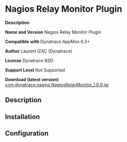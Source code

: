 # Nagios Relay Monitor Plugin

**Description** 

**Name and Version** Nagios Relay Monitor Plugin

**Compatible with** Dynatrace AppMon 6.3+

**Author** Laurent IZAC (Dynatrace)

**License** Dynatrace BSD

**Support Level** Not Supported

**Download (latest version)** [com.dynatrace.nagios.NagiosRelayMonitor_1.0.0.jar](https://github.com/Dynatrace/Dynatrace-Nagios-Relay-Monitor-Plugin/blob/master/build/com.dynatrace.nagios.NagiosRelayMonitor_1.0.0.jar?raw=true)


## Description 


## Installation 


## Configuration


